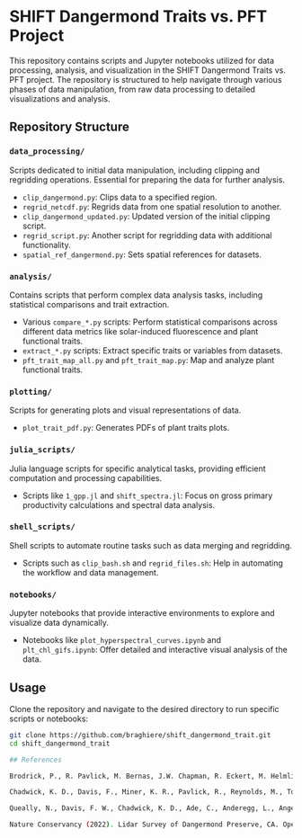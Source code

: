 # SHIFT Dangermond Traits vs. PFT Project

This repository contains scripts and Jupyter notebooks utilized for data processing, analysis, and visualization in the SHIFT Dangermond Traits vs. PFT project. The repository is structured to help navigate through various phases of data manipulation, from raw data processing to detailed visualizations and analysis.

## Repository Structure

### `data_processing/`
Scripts dedicated to initial data manipulation, including clipping and regridding operations. Essential for preparing the data for further analysis.

- `clip_dangermond.py`: Clips data to a specified region.
- `regrid_netcdf.py`: Regrids data from one spatial resolution to another.
- `clip_dangermond_updated.py`: Updated version of the initial clipping script.
- `regrid_script.py`: Another script for regridding data with additional functionality.
- `spatial_ref_dangermond.py`: Sets spatial references for datasets.

### `analysis/`
Contains scripts that perform complex data analysis tasks, including statistical comparisons and trait extraction.

- Various `compare_*.py` scripts: Perform statistical comparisons across different data metrics like solar-induced fluorescence and plant functional traits.
- `extract_*.py` scripts: Extract specific traits or variables from datasets.
- `pft_trait_map_all.py` and `pft_trait_map.py`: Map and analyze plant functional traits.

### `plotting/`
Scripts for generating plots and visual representations of data.

- `plot_trait_pdf.py`: Generates PDFs of plant traits plots.

### `julia_scripts/`
Julia language scripts for specific analytical tasks, providing efficient computation and processing capabilities.

- Scripts like `1_gpp.jl` and `shift_spectra.jl`: Focus on gross primary productivity calculations and spectral data analysis.

### `shell_scripts/`
Shell scripts to automate routine tasks such as data merging and regridding.

- Scripts such as `clip_bash.sh` and `regrid_files.sh`: Help in automating the workflow and data management.

### `notebooks/`
Jupyter notebooks that provide interactive environments to explore and visualize data dynamically.

- Notebooks like `plot_hyperspectral_curves.ipynb` and `plt_chl_gifs.ipynb`: Offer detailed and interactive visual analysis of the data.

## Usage

Clone the repository and navigate to the desired directory to run specific scripts or notebooks:

```bash
git clone https://github.com/braghiere/shift_dangermond_trait.git
cd shift_dangermond_trait

## References

Brodrick, P., R. Pavlick, M. Bernas, J.W. Chapman, R. Eckert, M. Helmlinger, M. Hess-Flores, L.M. Rios, F.D. Schneider, M.M. Smyth, M. Eastwood, R.O. Green, D.R. Thompson, K.D. Chadwick, & D.S. Schimel. (2023). SHIFT: AVIRIS-NG L2A Unrectified Reflectance. ORNL DAAC. https://doi.org/10.3334/ORNLDAAC/2183

Chadwick, K. D., Davis, F., Miner, K. R., Pavlick, R., Reynolds, M., Townsend, P. A., Brodrick, P. G., Ade, C., Allen, J., Anderegg, L., Angel, Y., Boving, I., Byrd, K. B., Campbell, P., Carberry, L., Cavanaugh, K. C., Cavanaugh, K. C., Easterday, K., Eckert, R., … Schimel, D. (2024). Unlocking Ecological Insights from Subseasonal Visible-to-Shortwave Infrared Imaging Spectroscopy: The SHIFT Campaign. Ecosphere.

Queally, N., Davis, F. W., Chadwick, K. D., Ade, C., Anderegg, L., Angel, Y., Baker, B., Boving, I., Braghiere, R. K., Brodrick, P., Campbell, P., Cryer, J., Cushman, K. C., Dao, P. D., Dibartolo, A., Eckert, R., Grant, K., Heberlein, B., Johnson, M., … Schimel, D. S. (2024). SHIFT: Vegetation Plot Characterization, Santa Barbara County, CA, 2022. ORNL Distributed Active Archive Center. https://doi.org/10.3334/ORNLDAAC/2295

Nature Conservancy (2022). Lidar Survey of Dangermond Preserve, CA. OpenTopography. https://doi.org/10.5069/G9T43R8K


